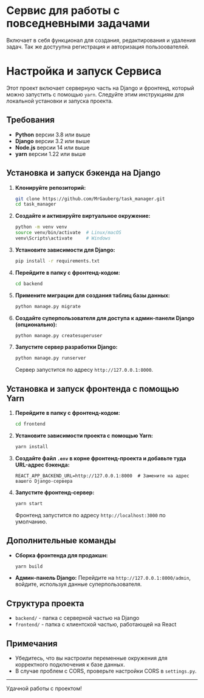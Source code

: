 
# Сервис для работы с повседневными задачами

Включает в себя функционал для создания, редактирования и удаления задач. Так же достуупна регистрация и авторизация пользоователей.

# Настройка и запуск Сервиса

Этот проект включает серверную часть на Django и фронтенд, который можно запустить с помощью `yarn`. Следуйте этим инструкциям для локальной установки и запуска проекта.

## Требования

- **Python** версии 3.8 или выше
- **Django** версии 3.2 или выше
- **Node.js** версии 14 или выше
- **yarn** версии 1.22 или выше

## Установка и запуск бэкенда на Django

1. **Клонируйте репозиторий:**
   ```bash
   git clone https://github.com/MrGauberg/task_manager.git
   cd task_manager
   ```

2. **Создайте и активируйте виртуальное окружение:**
   ```bash
   python -m venv venv
   source venv/bin/activate  # Linux/macOS
   venv\Scripts\activate     # Windows
   ```

3. **Установите зависимости для Django:**
   ```bash
   pip install -r requirements.txt
   ```
4. **Перейдите в папку с фронтенд-кодом:**
   ```bash
   cd backend 
   ```

5. **Примените миграции для создания таблиц базы данных:**
   ```bash
   python manage.py migrate
   ```

6. **Создайте суперпользователя для доступа к админ-панели Django (опционально):**
   ```bash
   python manage.py createsuperuser
   ```

7. **Запустите сервер разработки Django:**
   ```bash
   python manage.py runserver
   ```

   Сервер запустится по адресу `http://127.0.0.1:8000`.

## Установка и запуск фронтенда с помощью Yarn

1. **Перейдите в папку с фронтенд-кодом:**
   ```bash
   cd frontend
   ```

2. **Установите зависимости проекта с помощью Yarn:**
   ```bash
   yarn install
   ```

3. **Создайте файл `.env` в корне фронтенд-проекта и добавьте туда URL-адрес бэкенда:**
   ```env
   REACT_APP_BACKEND_URL=http://127.0.0.1:8000  # Замените на адрес вашего Django-сервера
   ```

4. **Запустите фронтенд-сервер:**
   ```bash
   yarn start
   ```

   Фронтенд запустится по адресу `http://localhost:3000` по умолчанию.

## Дополнительные команды

- **Сборка фронтенда для продакшн:**
  ```bash
  yarn build
  ```

- **Админ-панель Django:**
  Перейдите на `http://127.0.0.1:8000/admin`, войдите, используя данные суперпользователя.

## Структура проекта

- `backend/` - папка с серверной частью на Django
- `frontend/` - папка с клиентской частью, работающей на React

## Примечания

- Убедитесь, что вы настроили переменные окружения для корректного подключения к базе данных.
- В случае проблем с CORS, проверьте настройки CORS в `settings.py`.

---

Удачной работы с проектом!
